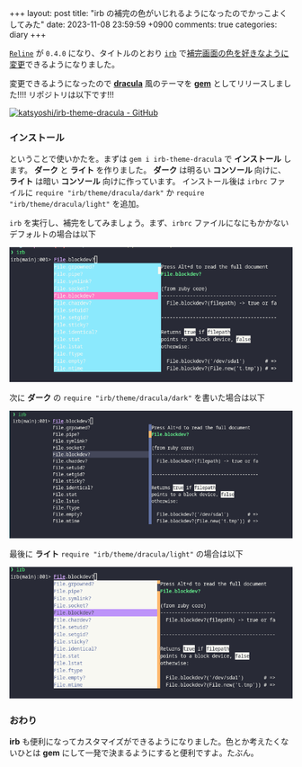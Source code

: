 +++
layout: post
title: "irb の補完の色がいじれるようになったのでかっこよくしてみた"
date: 2023-11-08 23:59:59 +0900
comments: true
categories: diary
+++

[`Reline`](https://github.com/ruby/reline) が `0.4.0` になり、タイトルのとおり [`irb`](https://github.com/ruby/irb) で[補完画面の色を好きなように変更](https://github.com/ruby/reline/blob/master/doc/reline/face.md)できるようになりました。

変更できるようになったので [**dracula**](https://draculatheme.com/) 風のテーマを [**gem**](https://rubygems.org) としてリリースしました!!!!
リポジトリは以下です!!!

[![katsyoshi/irb-theme-dracula - GitHub](https://gh-card.dev/repos/katsyoshi/irb-theme-dracula.svg)](https://github.com/katsyoshi/irb-theme-dracula)

### インストール

ということで使いかたを。まずは `gem i irb-theme-dracula` で **インストール** します。
**ダーク** と **ライト** を作りました。 **ダーク** は明るい **コンソール** 向けに、 **ライト** は暗い **コンソール** 向けに作っています。
インストール後は `irbrc` ファイルに `require "irb/theme/dracula/dark"` か `require "irb/theme/dracula/light"` を追加。

`irb` を実行し、補完をしてみましょう。まず、`irbrc` ファイルになにもかかないデフォルトの場合は以下

![](/images/screenshot/irb-default.png)

次に **ダーク** の `require "irb/theme/dracula/dark"` を書いた場合は以下

![](/images/screenshot/dracula-dark.png)

最後に **ライト** `require "irb/theme/dracula/light"` の場合は以下

![](/images/screenshot/dracula-light.png)

### おわり

**irb** も便利になってカスタマイズができるようになりました。色とか考えたくないひとは **gem** にして一発で決まるようにすると便利ですよ。たぶん。
